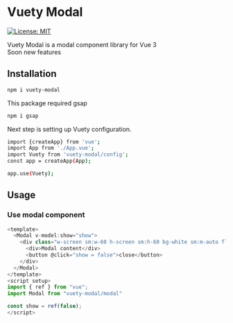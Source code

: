 # Vuety Modal

[![License: MIT](https://img.shields.io/badge/License-MIT-yellow.svg)](https://opensource.org/licenses/MIT)

Vuety Modal is a modal component library for Vue 3 \
Soon new features

## Installation

```bash
npm i vuety-modal
```

This package required gsap

```bash
npm i gsap
```

Next step is setting up Vuety configuration.

```bash
import {createApp} from 'vue';
import App from './App.vue';
import Vuety from 'vuety-modal/config';
const app = createApp(App);

app.use(Vuety);
```

## Usage

### Use modal component

```js
<template>
  <Modal v-model:show="show">
    <div class="w-screen sm:w-60 h-screen sm:h-60 bg-white sm:m-auto flex flex-col items-center justify-center p-8">
      <div>Modal content</div>
      <button @click="show = false">close</button>
    </div>
  </Modal>
</template>
<script setup>
import { ref } from "vue";
import Modal from "vuety-modal/modal"

const show = ref(false);
</script>
```
